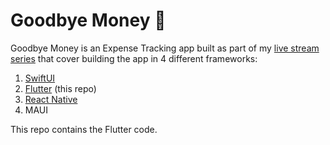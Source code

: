# Goodbye Money 👋

Goodbye Money is an Expense Tracking app built as part of my [live stream series](https://youtube.com/@nikolovlazar) that cover building the app in 4 different frameworks:

1. [SwiftUI](https://github.com/nikolovlazar/goodbyemoney-ios)
2. [Flutter](https://github.com/nikolovlazar/goodbyemoney-flutter) (this repo)
3. [React Native](https://github.com/nikolovlazar/goodbyemoney-reactnative)
4. MAUI

This repo contains the Flutter code.
